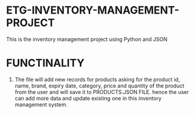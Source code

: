 # ETG-INVENTORY-MANAGEMENT-PROJECT
This is the inventory management project using Python and JSON 

# FUNCTINALITY

1. The file will add new records for products asking for the product id, name, brand, expiry date, category, price and quantity of the product from the user and will save it to PRODUCTS.JSON FILE. hence the user can add more data and update existing one in this inventory management system.
